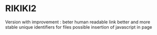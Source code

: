 # RIKIKI2
Version with improvement :
beter human readable link
better and more stable unique identifiers for files
possible insertion of javascript in page
